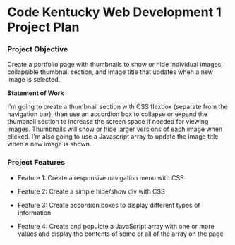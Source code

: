 # Code Kentucky Web Development 1 Project Plan

### **Project Objective**

Create a portfolio page with thumbnails to show or hide individual images, collapsible thumbnail section, and image title that updates when a new image is selected.

**Statement of Work**

I'm going to create a thumbnail section with CSS flexbox (separate from the navigation bar), then use an accordion box to collapse or expand the thumbnail section to increase the screen space if needed for viewing images. Thumbnails will show or hide larger versions of each image when clicked. I'm also going to use a Javascript array to update the image title when a new image is shown.

### **Project Features**

- Feature 1: Create a responsive navigation menu with CSS

- Feature 2: Create a simple hide/show div with CSS

- Feature 3: Create accordion boxes to display different types of information

- Feature 4: Create and populate a JavaScript array with one or more values and display the contents of some or all of the array on the page
